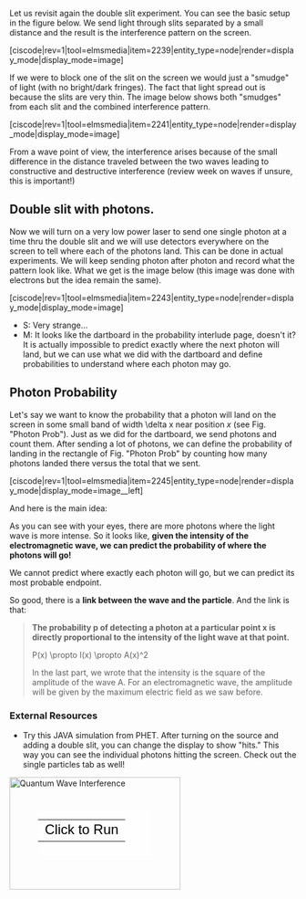 Let us revisit again the double slit experiment. You can see the basic setup in the figure below. We send light through slits separated by a small distance and the result is the interference pattern on the screen. 

[ciscode|rev=1|tool=elmsmedia|item=2239|entity_type=node|render=display_mode|display_mode=image]

If we were to block one of the slit on the screen we would just a "smudge" of light (with no bright/dark fringes). The fact that light spread out is because the slits are very thin. The image below shows both "smudges" from each slit and the combined interference pattern.

[ciscode|rev=1|tool=elmsmedia|item=2241|entity_type=node|render=display_mode|display_mode=image]

From a wave point of view, the interference arises because of the small difference in the distance traveled between the two waves leading to constructive and destructive interference (review week on waves if unsure, this is important!)

## Double slit with photons. 

Now we will turn on a very low power laser to send one single photon at a time thru the double slit and we will use detectors everywhere on the screen to tell where each of the photons land. This can be done in actual experiments. We will keep sending photon after photon and record what the pattern look like. What we get is the image below (this image was done with electrons but the idea remain the same). 

[ciscode|rev=1|tool=elmsmedia|item=2243|entity_type=node|render=display_mode|display_mode=image]

- S: Very strange…
- M: It looks like the dartboard in the probability interlude page, doesn't it? It is actually impossible to predict exactly where the next photon will land, but we can use what we did with the dartboard and define probabilities to understand where each photon may go.

## Photon Probability

Let's say we want to know the probability that a photon will land on the screen in some small band of width <lrn-math>\delta x</lrn-math> near position _x_ (see Fig. "Photon Prob"). Just as we did for the dartboard, we send photons and count them. After sending a lot of photons, we can define the probability of landing in the rectangle of Fig. "Photon Prob" by counting how many photons landed there versus the total that we sent.

[ciscode|rev=1|tool=elmsmedia|item=2245|entity_type=node|render=display_mode|display_mode=image__left]

And here is the main idea:

As you can see with your eyes, there are more photons where the light wave is more intense. So it looks like, **given the intensity of the electromagnetic wave, we can predict the probability of where the photons will go!**

 We cannot predict where exactly each photon will go, but we can predict its most probable endpoint.

So good, there is a **link between the wave and the particle**. And the link is that:

> **The probability p of detecting a photon at a particular point x is directly proportional to the intensity of the light wave at that point.**
> 
> <lrn-math>P(x) \propto I(x) \propto A(x)^2</lrn-math>
> 
> In the last part, we wrote that the intensity is the square of the amplitude of the wave A. For an electromagnetic wave, the amplitude will be given by the maximum electric field as we saw before.

### External Resources

- Try this JAVA simulation from PHET. After turning on the source and adding a double slit, you can change the display to show "hits." This way you can see the individual photons hitting the screen. Check out the single particles tab as well!

<div style="position: relative; width: 300px; height: 197px;"><a href="https://phet.colorado.edu/sims/quantum-wave-interference/quantum-wave-interference_en.jnlp" style="text-decoration: none;"><img src="https://phet.colorado.edu/sims/quantum-wave-interference/quantum-wave-interference-600.png" alt="Quantum Wave Interference" style="border: none;" width="300" height="197"/><div style="position: absolute; width: 200px; height: 80px; left: 50px; top: 58px; background-color: #FFF; opacity: 0.6; filter: alpha(opacity = 60);"></div><table style="position: absolute; width: 200px; height: 80px; left: 50px; top: 58px;"><tr><td style="text-align: center; color: #000; font-size: 24px; font-family: Arial,sans-serif;">Click to Run</td></tr></table></a></div>
